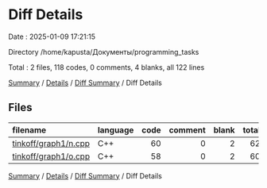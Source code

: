 # Diff Details

Date : 2025-01-09 17:21:15

Directory /home/kapusta/Документы/programming_tasks

Total : 2 files,  118 codes, 0 comments, 4 blanks, all 122 lines

[Summary](results.md) / [Details](details.md) / [Diff Summary](diff.md) / Diff Details

## Files
| filename | language | code | comment | blank | total |
| :--- | :--- | ---: | ---: | ---: | ---: |
| [tinkoff/graph1/n.cpp](/tinkoff/graph1/n.cpp) | C++ | 60 | 0 | 2 | 62 |
| [tinkoff/graph1/o.cpp](/tinkoff/graph1/o.cpp) | C++ | 58 | 0 | 2 | 60 |

[Summary](results.md) / [Details](details.md) / [Diff Summary](diff.md) / Diff Details